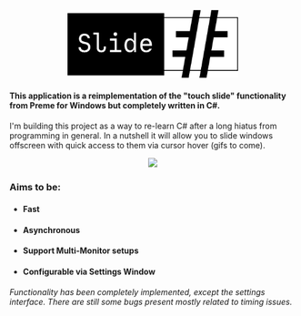 <p align="center">
  <img src="slidesharp logo.png" width="300">
</p>

#### This application is a reimplementation of the "touch slide" functionality from Preme for Windows but completely written in C#.
I'm building this project as a way to re-learn C# after a long hiatus from programming in general.
In a nutshell it will allow you to slide windows offscreen with quick access to them via cursor hover (gifs to come).

<p align="center">
  <img src="https://github.com/KuroiLight/SlideSharp/blob/resources/VhqKyqQnBY.gif" width="400">
</p>

### Aims to be:
* #### Fast
* #### Asynchronous
* #### Support Multi-Monitor setups
* #### Configurable via Settings Window

###### Functionality has been completely implemented, except the settings interface. There are still some bugs present mostly related to timing issues.
